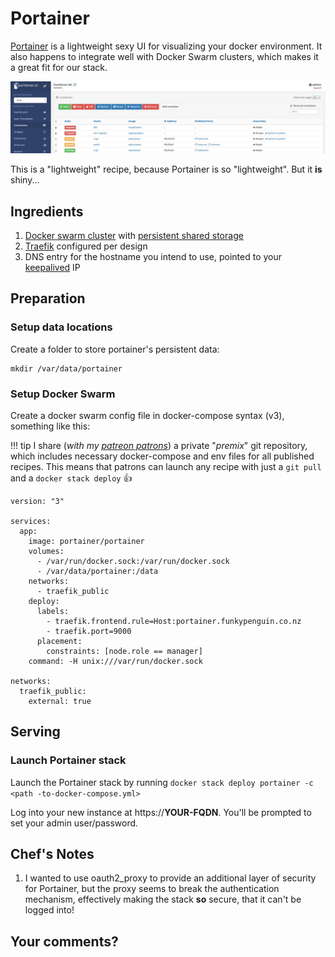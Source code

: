 # Portainer

[Portainer](https://portainer.io/) is a lightweight sexy UI for visualizing your docker environment. It also happens to integrate well with Docker Swarm clusters, which makes it a great fit for our stack.

![Portainer Screenshot](../images/portainer.png)

This is a "lightweight" recipe, because Portainer is so "lightweight". But it **is** shiny...

## Ingredients

1. [Docker swarm cluster](/ha-docker-swarm/design/) with [persistent shared storage](/ha-docker-swarm/shared-storage-ceph.md)
2. [Traefik](/ha-docker-swarm/traefik) configured per design
3. DNS entry for the hostname you intend to use, pointed to your [keepalived](ha-docker-swarm/keepalived/) IP

## Preparation

### Setup data locations

Create a folder to store portainer's persistent data:

```
mkdir /var/data/portainer
```

### Setup Docker Swarm

Create a docker swarm config file in docker-compose syntax (v3), something like this:

!!! tip
        I share (_with my [patreon patrons](https://www.patreon.com/funkypenguin)_) a private "_premix_" git repository, which includes necessary docker-compose and env files for all published recipes. This means that patrons can launch any recipe with just a ```git pull``` and a ```docker stack deploy``` 👍


```
version: "3"

services:
  app:
    image: portainer/portainer
    volumes:
      - /var/run/docker.sock:/var/run/docker.sock
      - /var/data/portainer:/data
    networks:
      - traefik_public
    deploy:
      labels:
        - traefik.frontend.rule=Host:portainer.funkypenguin.co.nz
        - traefik.port=9000
      placement:
        constraints: [node.role == manager]
    command: -H unix:///var/run/docker.sock

networks:
  traefik_public:
    external: true
```

## Serving

### Launch Portainer stack

Launch the Portainer stack by running ```docker stack deploy portainer -c <path -to-docker-compose.yml>```

Log into your new instance at https://**YOUR-FQDN**. You'll be prompted to set your admin user/password.

## Chef's Notes

1. I wanted to use oauth2_proxy to provide an additional layer of security for Portainer, but the proxy seems to break the authentication mechanism, effectively making the stack **so** secure, that it can't be logged into!

## Your comments?
